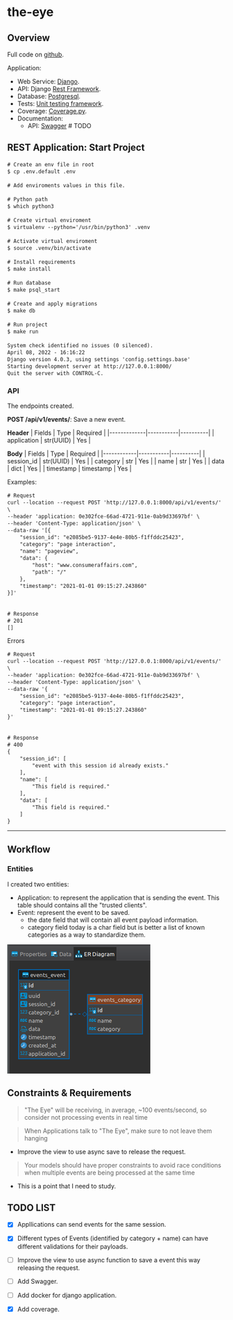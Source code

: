 # the-eye

## Overview
Full code on [github](https://github.com/HandBoy/events).

Application:
- Web Service: [Django](https://www.djangoproject.com/).
- API: Django [Rest Framework](https://www.django-rest-framework.org/).
- Database: [Postgresql](https://www.postgresql.org/).
- Tests: [Unit testing framework](https://docs.djangoproject.com/en/4.0/topics/testing/overview/).
- Coverage: [Coverage.py](https://coverage.readthedocs.io/en/6.3.2/).
- Documentation:
    - API: [Swagger](https://drf-yasg.readthedocs.io/en/stable/readme.html) # TODO

## REST Application: Start Project

```shell
# Create an env file in root
$ cp .env.default .env

# Add enviroments values in this file.

# Python path
$ which python3

# Create virtual enviroment
$ virtualenv --python='/usr/bin/python3' .venv

# Activate virtual enviroment
$ source .venv/bin/activate 

# Install requirements
$ make install

# Run database 
$ make psql_start

# Create and apply migrations 
$ make db

# Run project
$ make run

System check identified no issues (0 silenced).
April 08, 2022 - 16:16:22
Django version 4.0.3, using settings 'config.settings.base'
Starting development server at http://127.0.0.1:8000/
Quit the server with CONTROL-C.
```


### API
The endpoints created.

**POST /api/v1/events/**: Save a new event.


**Header**
| Fields      | Type      | Required |
|-------------|-----------|----------|
| application | str(UUID) | Yes      |

**Body**
| Fields     | Type      | Required |
|------------|-----------|----------|
| session_id | str(UUID) | Yes      |
| category   | str       | Yes      |
| name       | str       | Yes      |
| data       | dict      | Yes      |
| timestamp  | timestamp | Yes      |

Examples:
```
# Request
curl --location --request POST 'http://127.0.0.1:8000/api/v1/events/' \
--header 'application: 0e302fce-66ad-4721-911e-0ab9d33697bf' \
--header 'Content-Type: application/json' \
--data-raw '[{
    "session_id": "e2085be5-9137-4e4e-80b5-f1ffddc25423",
    "category": "page interaction",
    "name": "pageview",
    "data": {
        "host": "www.consumeraffairs.com",
        "path": "/"
    },
    "timestamp": "2021-01-01 09:15:27.243860"
}]'


# Response
# 201
[]
```

Errors
```
# Request
curl --location --request POST 'http://127.0.0.1:8000/api/v1/events/' \
--header 'application: 0e302fce-66ad-4721-911e-0ab9d33697bf' \
--header 'Content-Type: application/json' \
--data-raw '{
    "session_id": "e2085be5-9137-4e4e-80b5-f1ffddc25423",
    "category": "page interaction",
    "timestamp": "2021-01-01 09:15:27.243860"
}'


# Response
# 400
{
    "session_id": [
        "event with this session id already exists."
    ],
    "name": [
        "This field is required."
    ],
    "data": [
        "This field is required."
    ]
}
```


---
## Workflow
### Entities

I created two entities:
- Application: to represent the application that is sending the event. This table should contains all the "trusted clients".
- Event: represent the event to be saved.
    - the date field that will contain all event payload information.
    - category field today is a char field but is better a list of known categories as a way to standardize them.

![Screenshot](docs/der.png)

## Constraints & Requirements

> "The Eye" will be receiving, in average, ~100 events/second, so consider not processing events in real time

> When Applications talk to "The Eye", make sure to not leave them hanging
- Improve the view to use async save to release the request.

> Your models should have proper constraints to avoid race conditions when multiple events are being processed at the same time
- This is a point that I need to study.


## TODO LIST
- [x] Appllications can send events for the same session.
- [x] Different types of Events (identified by category + name) can have different validations for their payloads.
- [ ] Improve the view to use async function to save a event this way releasing the request.
- [ ] Add Swagger.
- [ ] Add docker for django application.
- [x] Add coverage.

